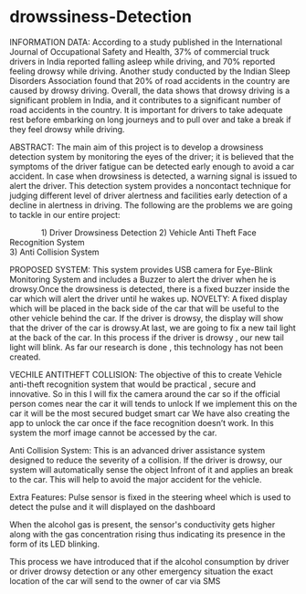 # drowssiness-Detection
INFORMATION DATA:
According to a study published in the International Journal of Occupational Safety and Health, 37% of commercial truck drivers in India reported falling asleep while driving, and 70% reported feeling drowsy while driving. Another study conducted by the Indian Sleep Disorders Association found that 20% of road accidents in the country are caused by drowsy driving.
Overall, the data shows that drowsy driving is a significant problem in India, and it contributes to a significant number of road accidents in the country. It is important for drivers to take adequate rest before embarking on long journeys and to pull over and take a break if they feel drowsy while driving.

ABSTRACT:
The main aim of this project is to develop a drowsiness detection system by monitoring the eyes of the driver; it is believed that the symptoms of the driver fatigue can be detected early enough to avoid a car accident.
In case when drowsiness is detected, a warning signal is issued to alert the driver.
This detection system provides a noncontact technique for judging different level of driver alertness and facilities early detection of a decline in alertness in driving.
The following are the problems we are going to tackle in our entire project:

                              1) Driver Drowsiness Detection
                              2) Vehicle Anti Theft Face Recognition System              
                              3) Anti Collision System

PROPOSED SYSTEM:
This system provides USB camera for Eye-Blink Monitoring System and includes a Buzzer to alert the driver when he is drowsy.Once the drowsiness is detected, there is a fixed buzzer inside the car which will alert  the driver until he wakes up.
 NOVELTY:
        A  fixed  display which will be placed in the back side of the car that will be useful to the other vehicle behind the car. If the driver is drowsy, the display will show that the driver of the car is drowsy.At last, we are going to fix a new tail light at the back of the car.
In this process if the driver is drowsy , our new tail light will blink. As far our research is done , this technology has not been created.

VECHILE ANTITHEFT COLLISION:
  The objective of this to create Vehicle anti-theft recognition system that would be practical , secure and innovative.
  So in this I will fix the camera around the car so if the official person comes near the car  it will tends to unlock
  If we implement this on the car it will be the most secured budget smart car
  We have also creating the app to unlock the car once if the face recognition doesn’t work. In this system the morf image cannot be accessed by the car.

Anti Collision System:
  This is an advanced driver assistance system designed to reduce the severity of a collision.
  If the driver is drowsy, our system will  automatically  sense the object Infront of it and applies an  break to the car. 
  This will help to avoid the major accident for the vehicle.

Extra Features:
   Pulse sensor is fixed in the steering wheel which is used to detect the pulse and it will displayed on the dashboard

   When the alcohol gas is present, the sensor's conductivity gets higher along with the gas concentration rising thus indicating its presence in the form of its LED     blinking.

   This process we have introduced that if the alcohol consumption by driver or driver drowsy detection or any other emergency situation the exact location of the car will send to the owner of car via SMS 





